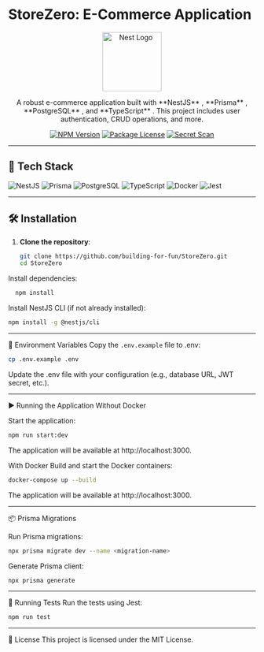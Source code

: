 # StoreZero: E-Commerce Application

<p align="center">
  <a href="http://nestjs.com/" target="blank"><img src="https://nestjs.com/img/logo-small.svg" width="120" alt="Nest Logo" /></a>
</p>

[circleci-image]: https://img.shields.io/circleci/build/github/nestjs/nest/master?token=abc123def456
[circleci-url]: https://circleci.com/gh/nestjs/nest

  <p align="center">A robust e-commerce application built with **NestJS** , **Prisma** , **PostgreSQL** , and **TypeScript** . This project includes user authentication, CRUD operations, and more.</p>
    <p align="center">
<a href="https://www.npmjs.com/~nestjscore" target="_blank"><img src="https://img.shields.io/npm/v/@nestjs/core.svg" alt="NPM Version" /></a>
<a href="https://www.npmjs.com/~nestjscore" target="_blank"><img src="https://img.shields.io/npm/l/@nestjs/core.svg" alt="Package License" /></a>
<a href="https://github.com/building-for-fun/StoreZero/actions/workflows/secret-scan.yml" target="_blank"><img src="https://github.com/building-for-fun/StoreZero/actions/workflows/secret-scan.yml/badge.svg" alt="Secret Scan" /></a>

---

## 🚀 Tech Stack

![NestJS](https://img.shields.io/badge/NestJS-E0234E?style=for-the-badge&logo=nestjs&logoColor=white)
![Prisma](https://img.shields.io/badge/Prisma-2D3748?style=for-the-badge&logo=prisma&logoColor=white)
![PostgreSQL](https://img.shields.io/badge/PostgreSQL-336791?style=for-the-badge&logo=postgresql&logoColor=white)
![TypeScript](https://img.shields.io/badge/TypeScript-007ACC?style=for-the-badge&logo=typescript&logoColor=white)
![Docker](https://img.shields.io/badge/Docker-2496ED?style=for-the-badge&logo=docker&logoColor=white)
![Jest](https://img.shields.io/badge/Jest-C21325?style=for-the-badge&logo=jest&logoColor=white)

---

## 🛠 Installation

1. **Clone the repository**:
   ```bash
   git clone https://github.com/building-for-fun/StoreZero.git
   cd StoreZero
   ```

Install dependencies:

  ```bash
    npm install 
  ```

Install NestJS CLI (if not already installed):

  ```bash
  npm install -g @nestjs/cli
  ```

<hr/>

🔑 Environment Variables
Copy the `.env.example` file to .env:

  ```bash
  cp .env.example .env
  ```

Update the .env file with your configuration (e.g., database URL, JWT secret, etc.).


<hr/>

▶️ Running the Application
Without Docker

Start the application:

```bash
npm run start:dev
```

The application will be available at http://localhost:3000.


With Docker
Build and start the Docker containers:

```bash
docker-compose up --build
```

The application will be available at http://localhost:3000.


<hr/>

📦 Prisma Migrations

Run Prisma migrations:

  ```bash
  npx prisma migrate dev --name <migration-name>
  ```

Generate Prisma client:

  ```bash
  npx prisma generate
  ```

<hr/>

🧪 Running Tests
Run the tests using Jest:

```bash
npm run test
```

<hr/>

📄 License 
This project is licensed under the MIT License.
